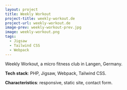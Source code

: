 ```yaml
---
layout: project
title: Weekly Workout
project-title: weekly-workout.de
project-url: weekly-workout.de
image-prev: weekly-workout-prev.jpg
image: weekly-workout.png
tags:
  - Jigsaw
  - Tailwind CSS
  - Webpack
---
```


Weekly Workout, a micro fitness club in Langen, Germany.

**Tech stack**: PHP, Jigsaw, Webpack, Tailwind CSS.

**Characteristics**: responsive, static site, contact form.
